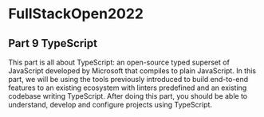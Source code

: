 # FullStackOpen2022

## Part 9 TypeScript
This part is all about TypeScript: an open-source typed superset of JavaScript developed by Microsoft that compiles to plain JavaScript.
In this part, we will be using the tools previously introduced to build end-to-end features to an existing ecosystem with linters predefined and an existing codebase writing TypeScript. After doing this part, you should be able to understand, develop and configure projects using TypeScript.